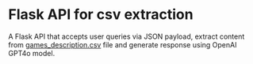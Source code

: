# Flask API for csv extraction
A Flask API that accepts user queries via JSON payload, extract content from [games_description.csv](games_description.csv) file and generate response using OpenAI GPT4o model.
